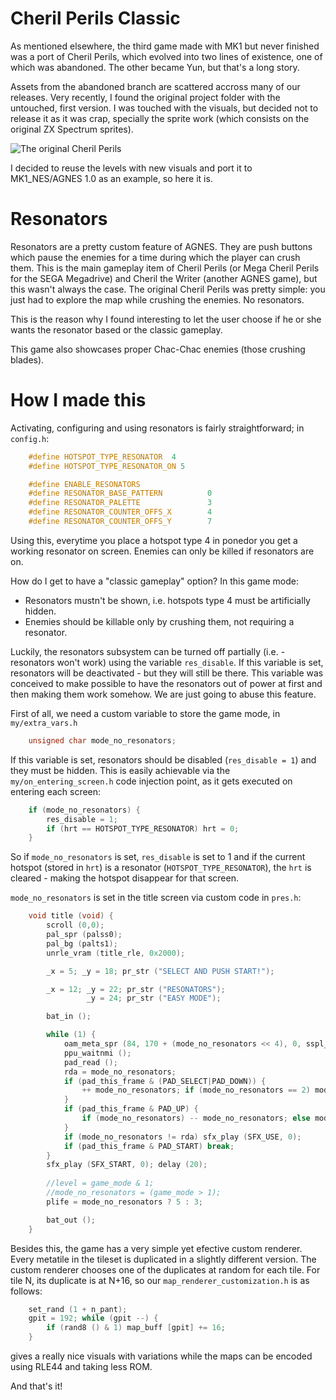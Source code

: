Cheril Perils Classic
=====================

As mentioned elsewhere, the third game made with MK1 but never finished was a port of Cheril Perils, which evolved into two lines of existence, one of which was abandoned. The other became Yun, but that's a long story.

Assets from the abandoned branch are scattered accross many of our releases. Very recently, I found the original project folder with the untouched, first version. I was touched with the visuals, but decided not to release it as it was crap, specially the sprite work (which consists on the original ZX Spectrum sprites).

![The original Cheril Perils](https://raw.githubusercontent.com/mojontwins/MK1_NES/master/examples/07_cheril_perils_classic/trash/original_perils.png)

I decided to reuse the levels with new visuals and port it to MK1_NES/AGNES 1.0 as an example, so here it is.

Resonators
==========

Resonators are a pretty custom feature of AGNES. They are push buttons which pause the enemies for a time during which the player can crush them. This is the main gameplay item of Cheril Perils (or Mega Cheril Perils for the SEGA Megadrive) and Cheril the Writer (another AGNES game), but this wasn't always the case. The original Cheril Perils was pretty simple: you just had to explore the map while crushing the enemies. No resonators.

This is the reason why I found interesting to let the user choose if he or she wants the resonator based or the classic gameplay.

This game also showcases proper Chac-Chac enemies (those crushing blades).

How I made this
===============

Activating, configuring and using resonators is fairly straightforward; in `config.h`:

```c
	#define HOTSPOT_TYPE_RESONATOR 	4
	#define HOTSPOT_TYPE_RESONATOR_ON 5

	#define ENABLE_RESONATORS
	#define RESONATOR_BASE_PATTERN			0
	#define RESONATOR_PALETTE				3
	#define RESONATOR_COUNTER_OFFS_X		4
	#define RESONATOR_COUNTER_OFFS_Y		7
```

Using this, everytime you place a hotspot type 4 in ponedor you get a working resonator on screen. Enemies can only be killed if resonators are on.

How do I get to have a "classic gameplay" option? In this game mode:

- Resonators mustn't be shown, i.e. hotspots type 4 must be artificially hidden.
- Enemies should be killable only by crushing them, not requiring a resonator.

Luckily, the resonators subsystem can be turned off partially (i.e. - resonators won't work) using the variable `res_disable`. If this variable is set, resonators will be deactivated - but they will still be there. This variable was conceived to make possible to have the resonators out of power at first and then making them work somehow. We are just going to abuse this feature.

First of all, we need a custom variable to store the game mode, in `my/extra_vars.h`

```c
	unsigned char mode_no_resonators; 
```

If this variable is set, resonators should be disabled (`res_disable = 1`) and they must be hidden. This is easily achievable via the `my/on_entering_screen.h` code injection point, as it gets executed on entering each screen:

```c
	if (mode_no_resonators) {
		res_disable = 1;
		if (hrt == HOTSPOT_TYPE_RESONATOR) hrt = 0;
	}
```

So if `mode_no_resonators` is set, `res_disable` is set to 1 and if the current hotspot (stored in `hrt`) is a resonator (`HOTSPOT_TYPE_RESONATOR`), the `hrt` is cleared - making the hotspot disappear for that screen.

`mode_no_resonators` is set in the title screen via custom code in `pres.h`:

```c
	void title (void) {
		scroll (0,0);
		pal_spr (palss0);
		pal_bg (palts1);
		unrle_vram (title_rle, 0x2000);

		_x = 5; _y = 18; pr_str ("SELECT AND PUSH START!");

		_x = 12; _y = 22; pr_str ("RESONATORS");
		         _y = 24; pr_str ("EASY MODE");

		bat_in ();

		while (1) {
			oam_meta_spr (84, 170 + (mode_no_resonators << 4), 0, sspl_00_a);
			ppu_waitnmi ();
			pad_read ();
			rda = mode_no_resonators;
			if (pad_this_frame & (PAD_SELECT|PAD_DOWN)) {
				++ mode_no_resonators; if (mode_no_resonators == 2) mode_no_resonators = 0;
			}
			if (pad_this_frame & PAD_UP) {
				if (mode_no_resonators) -- mode_no_resonators; else mode_no_resonators = 1;
			}
			if (mode_no_resonators != rda) sfx_play (SFX_USE, 0);
			if (pad_this_frame & PAD_START) break;
		}
		sfx_play (SFX_START, 0); delay (20);
		
		//level = game_mode & 1;
		//mode_no_resonators = (game_mode > 1);
		plife = mode_no_resonators ? 5 : 3;

		bat_out ();
	}
```

Besides this, the game has a very simple yet efective custom renderer. Every metatile in the tileset is duplicated in a slightly different version. The custom renderer chooses one of the duplicates at random for each tile. For tile N, its duplicate is at N+16, so our `map_renderer_customization.h` is as follows:

```c
	set_rand (1 + n_pant);
	gpit = 192; while (gpit --) {
		if (rand8 () & 1) map_buff [gpit] += 16;
	}
```

gives a really nice visuals with variations while the maps can be encoded using RLE44 and taking less ROM.

And that's it!

